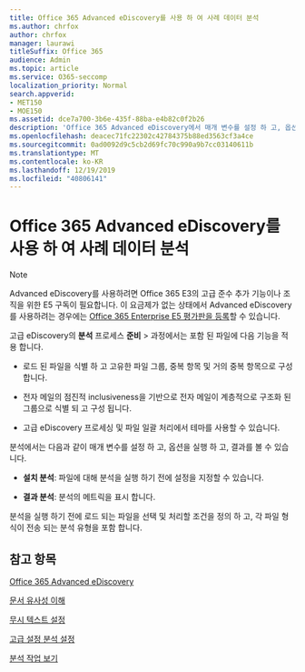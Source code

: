 ```yaml
---
title: Office 365 Advanced eDiscovery를 사용 하 여 사례 데이터 분석
ms.author: chrfox
author: chrfox
manager: laurawi
titleSuffix: Office 365
audience: Admin
ms.topic: article
ms.service: O365-seccomp
localization_priority: Normal
search.appverid:
- MET150
- MOE150
ms.assetid: dce7a700-3b6e-435f-88ba-e4b82c0f2b26
description: 'Office 365 Advanced eDiscovery에서 매개 변수를 설정 하 고, 옵션을 실행 하 고, 결과를 볼 수 있는 분석 프로세스의 개요를 확인 하세요. '
ms.openlocfilehash: deacec71fc22302c42784375b88ed3563cf3a4ce
ms.sourcegitcommit: 0ad0092d9c5cb2d69fc70c990a9b7cc03140611b
ms.translationtype: MT
ms.contentlocale: ko-KR
ms.lasthandoff: 12/19/2019
ms.locfileid: "40806141"
---
```

# <a name="analyze-case-data-with-office-365-advanced-ediscovery"></a>Office 365 Advanced eDiscovery를 사용 하 여 사례 데이터 분석

> [!NOTE]
> Advanced eDiscovery를 사용하려면 Office 365 E3의 고급 준수 추가 기능이나 조직을 위한 E5 구독이 필요합니다. 이 요금제가 없는 상태에서 Advanced eDiscovery를 사용하려는 경우에는 [Office 365 Enterprise E5 평가판을 등록](https://go.microsoft.com/fwlink/p/?LinkID=698279)할 수 있습니다. 
  
고급 eDiscovery의 **분석** 프로세스 **준비** \> 과정에서는 포함 된 파일에 다음 기능을 적용 합니다. 
  
- 로드 된 파일을 식별 하 고 고유한 파일 그룹, 중복 항목 및 거의 중복 항목으로 구성 합니다.
    
- 전자 메일의 점진적 inclusiveness을 기반으로 전자 메일이 계층적으로 구조화 된 그룹으로 식별 되 고 구성 됩니다.
    
- 고급 eDiscovery 프로세싱 및 파일 일괄 처리에서 테마를 사용할 수 있습니다.
    
 분석에서는 다음과 같이 매개 변수를 설정 하 고, 옵션을 실행 하 고, 결과를 볼 수 있습니다. 
  
- **설치 분석**: 파일에 대해 분석을 실행 하기 전에 설정을 지정할 수 있습니다.
    
- **결과 분석**: 분석의 메트릭을 표시 합니다. 
    
분석을 실행 하기 전에 로드 되는 파일을 선택 및 처리할 조건을 정의 하 고, 각 파일 형식이 전송 되는 분석 유형을 포함 합니다. 
  
## <a name="see-also"></a>참고 항목

[Office 365 Advanced eDiscovery](office-365-advanced-ediscovery.md)
  
[문서 유사성 이해](understand-document-similarity-in-advanced-ediscovery.md)
  
[무시 텍스트 설정](set-ignore-text-in-advanced-ediscovery.md)
  
[고급 설정 분석 설정](set-analyze-advanced-settings-in-advanced-ediscovery.md)
  
[분석 작업 보기](view-analyze-results-in-advanced-ediscovery.md)

